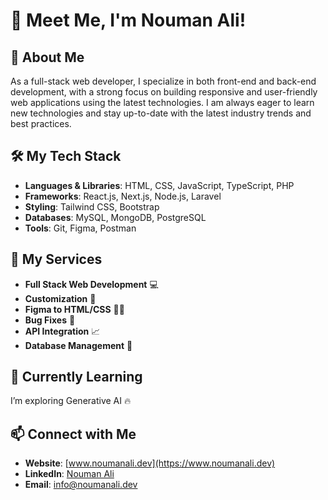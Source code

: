 # 👋 Meet Me, I'm Nouman Ali!

## 🚀 About Me
As a full-stack web developer, I specialize in both front-end and back-end development, with a strong focus on building responsive and user-friendly web applications using the latest technologies. I am always eager to learn new technologies and stay up-to-date with the latest industry trends and best practices.

## 🛠️ My Tech Stack
- **Languages & Libraries**: HTML, CSS, JavaScript, TypeScript, PHP
- **Frameworks**: React.js, Next.js, Node.js, Laravel
- **Styling**: Tailwind CSS, Bootstrap
- **Databases**: MySQL, MongoDB, PostgreSQL
- **Tools**: Git, Figma, Postman

## 🎨 My Services
- **Full Stack Web Development** 💻
- **Customization** 🎨
- **Figma to HTML/CSS** 🧑‍💻
- **Bug Fixes** 🔧
- **API Integration** 📈
- **Database Management** 📂

## 🌱 Currently Learning
I’m exploring Generative AI 🔥

## 📫 Connect with Me
- **Website**: [www.noumanali.dev](https://www.noumanali.dev)
- **LinkedIn**: [Nouman Ali](https://www.linkedin.com/in/noumanali3355/)
- **Email**: info@noumanali.dev
